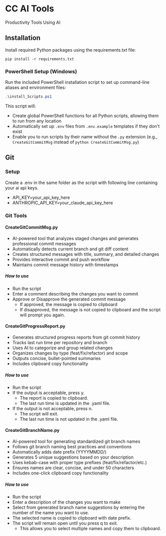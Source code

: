 # CC AI Tools
Productivity Tools Using AI

## Installation
Install required Python packages using the requirements.txt file:

```
pip install -r requirements.txt
```

### PowerShell Setup (Windows)
Run the included PowerShell installation script to set up command-line aliases and environment files:

```powershell
.\install_Scripts.ps1
```

This script will:
- Create global PowerShell functions for all Python scripts, allowing them to run from any location
- Automatically set up `.env` files from `.env.example` templates if they don't exist
- Enable you to run scripts by their name without the `.py` extension (e.g., `CreateGitCommitMsg` instead of `python CreateGitCommitMsg.py`)

## Git
### Setup
Create a .env in the same folder as the script with following line containing your ai api keys.
- API_KEY=your_api_key_here
- ANTHROPIC_API_KEY=your_claude_api_key_here

### Git Tools
#### CreateGitCommitMsg.py
 * AI-powered tool that analyzes staged changes and generates professional commit messages
 * Automatically detects current branch and git diff content
 * Creates structured messages with title, summary, and detailed changes
 * Provides interactive commit and push workflow
 * Maintains commit message history with timestamps
##### How to use
 * Run the script
 * Enter a comment describing the changes you want to commit
 * Approve or Disapprove the generated commit message
   * If approved, the message is copied to clipboard
   * If disapproved, the message is not copied to clipboard and the script will prompt you again.

#### CreateGitProgressReport.py
 * Generates structured progress reports from git commit history
 * Tracks last run time per repository and branch
 * Uses AI to categorize and group related changes
 * Organizes changes by type (feat/fix/refactor) and scope
 * Outputs concise, bullet-pointed summaries
 * Includes clipboard copy functionality
##### How to use
 * Run the script
 * If the output is acceptable, press y.
   * The report is copied to clipboard.
   * The last run time is updated in the .yaml file.
 * If the output is not acceptable, press n.
   * The script will exit.
   * The last run time is not updated in the .yaml file.

#### CreateGitBranchName.py
 * AI-powered tool for generating standardized git branch names
 * Follows git branch naming best practices and conventions
 * Automatically adds date prefix (YYYYMMDD/)
 * Generates 5 unique suggestions based on your description
 * Uses kebab-case with proper type prefixes (feat/fix/refactor/etc.)
 * Ensures names are clear, concise, and under 50 characters
 * Includes one-click clipboard copy functionality 
##### How to use
 * Run the script
 * Enter a description of the changes you want to make
 * Select from generated branch name suggestions by entering the number of the name you want to use.
 * The selected name is copied to clipboard with date prefix.
 * The script will remain open until you press q to exit.
   * This allows you to select multiple names and copy them to clipboard.
